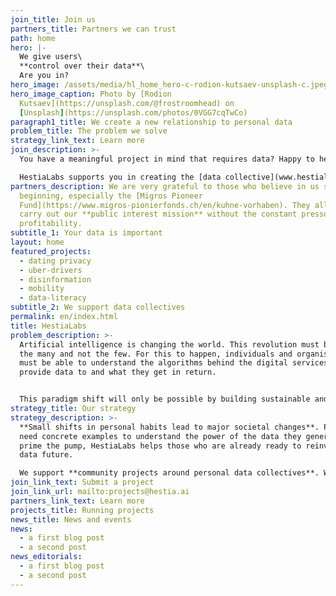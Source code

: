 ```yaml
---
join_title: Join us
partners_title: Partners we can trust
path: home
hero: |-
  We give users\
  **control over their data**\
  Are you in?
hero_image: /assets/media/hl_home_hero-c-rodion-kutsaev-unsplash-c.jpeg
hero_image_caption: Photo by [Rodion
  Kutsaev](https://unsplash.com/@frostroomhead) on
  [Unsplash](https://unsplash.com/photos/0VGG7cqTwCo)
paragraph1_title: We create a new relationship to personal data
problem_title: The problem we solve
strategy_link_text: Learn more
join_description: >-
  You have a meaningful project in mind that requires data? Happy to help!

  HestiaLabs supports you in creating the [data collective](www.hestialabs.org/projects/) and the community of people willing to share their data for your project (the data sharers). **For free!**
partners_description: We are very grateful to those who believe in us since the
  beginning, especially the [Migros Pioneer
  Fund](https://www.migros-pionierfonds.ch/en/kuhne-vorhaben). They allow us to
  carry out our **public interest mission** without the constant pressure of
  profitability.
subtitle_1: Your data is important
layout: home
featured_projects:
  - dating privacy
  - uber-drivers
  - disinformation
  - mobility
  - data-literacy
subtitle_2: We support data collectives
permalink: en/index.html
title: HestiaLabs
problem_description: >-
  Artificial intelligence is changing the world. This revolution must benefit
  the many and not the few. For this to happen, individuals and organisations
  must be able to understand the algorithms behind the digital services they
  provide data to and what they get in return.


  This paradigm shift will only be possible by building sustainable and trusted bridges between the people willing to share their data for a specific purpose and those with the know-how to achieve these goals. This led us to the creation of what we call “[data collectives](www.hestialabs.org/projects/)”.
strategy_title: Our strategy
strategy_description: >-
  **Small shifts in personal habits lead to major societal changes**. People
  need concrete examples to understand the power of the data they generate. To
  prime the pump, HestiaLabs helps those who are already ready to reinvent our
  data future.

  We support **community projects around personal data collectives**. We put our **skills** (technical, legal, advocacy) and **networks** at their disposal.
join_link_text: Submit a project
join_link_url: mailto:projects@hestia.ai
partners_link_text: Learn more
projects_title: Running projects
news_title: News and events
news:
  - a first blog post
  - a second post
news_editorials:
  - a first blog post
  - a second post
---
```

